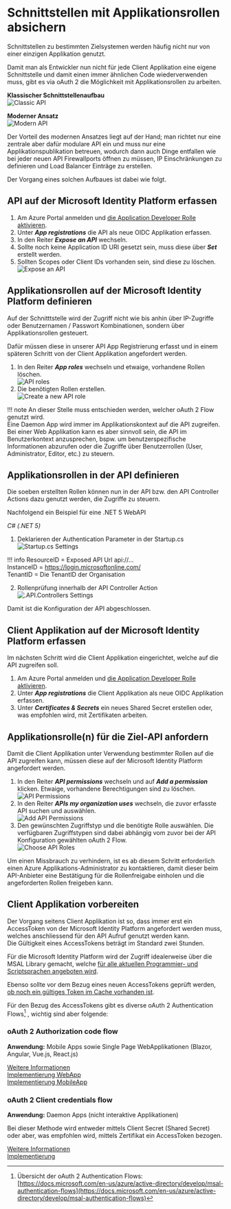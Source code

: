 # Schnittstellen mit Applikationsrollen absichern

Schnittstellen zu bestimmten Zielsystemen werden häufig nicht nur von einer einzigen Applikation genutzt.  

Damit man als Entwickler nun nicht für jede Client Applikation eine eigene Schnittstelle und damit einen immer ähnlichen Code wiederverwenden muss, gibt es via oAuth 2 die Möglichkeit mit Applikationsrollen zu arbeiten.  

**Klassischer Schnittstellenaufbau**  
![Classic API](./img/appdev_apiroles_api_classic.png)  

**Moderner Ansatz**  
![Modern API](./img/appdev_apiroles_api_modern.png)  

Der Vorteil des modernen Ansatzes liegt auf der Hand; man richtet nur eine zentrale aber dafür modulare API ein und muss nur eine Applikationspublikation betreuen, wodurch dann auch Dinge entfallen wie bei jeder neuen API Firewallports öffnen zu müssen, IP Einschränkungen zu definieren und Load Balancer Einträge zu erstellen.

Der Vorgang eines solchen Aufbaues ist dabei wie folgt.  

## API auf der Microsoft Identity Platform erfassen

1. Am Azure Portal anmelden und [die Application Developer Rolle aktivieren](./appdev-role.md).  
2. Unter ***App registrations*** die API als neue OIDC Applikation erfassen.  
3. In den Reiter ***Expose an API*** wechseln.  
4. Sollte noch keine Application ID URI gesetzt sein, muss diese über ***Set*** erstellt werden.  
5. Sollten Scopes oder Client IDs vorhanden sein, sind diese zu löschen.  
![Expose an API](./img/appdev_apiroles_api_expose.png)  


## Applikationsrollen auf der Microsoft Identity Platform definieren

Auf der Schnitttstelle wird der Zugriff nicht wie bis anhin über IP-Zugriffe oder Benutzernamen / Passwort Kombinationen, sondern über Applikationsrollen gesteuert.  

Dafür müssen diese in unserer API App Registrierung erfasst und in einem späteren Schritt von der Client Applikation angefordert werden.

1. In den Reiter ***App roles*** wechseln und etwaige, vorhandene Rollen löschen.  
![API roles](./img/appdev_apiroles_api_roles.png)  
2. Die benötigten Rollen erstellen.  
![Create a new API role](./img/appdev_apiroles_api_roles_create.png)  

!!! note
    An dieser Stelle muss entschieden werden, welcher oAuth 2 Flow genutzt wird.  
    Eine Daemon App wird immer im Applikationskontext auf die API zugreifen. Bei einer Web Applikation kann es aber sinnvoll sein, die API im Benutzerkontext anzusprechen, bspw. um benutzerspezifische Informationen abzurufen oder die Zugriffe über Benutzerrollen (User, Administrator, Editor, etc.) zu steuern.

## Applikationsrollen in der API definieren

Die soeben erstellten Rollen können nun in der API bzw. den API Controller Actions dazu genutzt werden, die Zugriffe zu steuern.

Nachfolgend ein Beispiel für eine .NET 5 WebAPI

*C# (.NET 5)*
1. Deklarieren der Authentication Parameter in der Startup.cs  
![Startup.cs Settings](./img/appdev_apiroles_api_startup.png)  

!!! info
    ResourceID = Exposed API Url api://...  
    InstanceID = https://login.microsoftonline.com/  
    TenantID = Die TenantID der Organisation

2. Rollenprüfung innerhalb der API Controller Action  
![.API.Controllers Settings](./img/appdev_apiroles_api_controller.png)  

Damit ist die Konfiguration der API abgeschlossen.  

## Client Applikation auf der Microsoft Identity Platform erfassen

Im nächsten Schritt wird die Client Applikation eingerichtet, welche auf die API zugreifen soll.  

1. Am Azure Portal anmelden und [die Application Developer Rolle aktivieren](./appdev-role.md).  
2. Unter ***App registrations*** die Client Applikation als neue OIDC Applikation erfassen.  
3. Unter ***Certificates & Secrets*** ein neues Shared Secret erstellen oder, was empfohlen wird, mit Zertifikaten arbeiten.  

## Applikationsrolle(n) für die Ziel-API anfordern

Damit die Client Applikation unter Verwendung bestimmter Rollen auf die API zugreifen kann, müssen diese auf der Microsoft Identity Platform angefordert werden.  

1. In den Reiter ***API permissions*** wechseln und auf ***Add a permission*** klicken. Etwaige, vorhandene Berechtigungen sind zu löschen.  
![API Permissions](./img/appdev_apiroles_api_cl_permissions.png)  
2. In den Reiter ***APIs my organization uses*** wechseln, die zuvor erfasste API suchen und auswählen.  
![Add API Permissions](./img/appdev_apiroles_api_cl_permissions_add.png)  
3. Den gewünschten Zugriffstyp und die benötigte Rolle auswählen. Die verfügbaren Zugriffstypen sind dabei abhängig vom zuvor bei der API Konfiguration gewählten oAuth 2 Flow.  
![Choose API Roles](./img/appdev_apiroles_api_cl_permissions_choose.png)  

Um einen Missbrauch zu verhindern, ist es ab diesem Schritt erforderlich einen Azure Applikations-Administrator zu kontaktieren, damit dieser beim API-Anbieter eine Bestätigung für die Rollenfreigabe einholen und die angeforderten Rollen freigeben kann.  

## Client Applikation vorbereiten

Der Vorgang seitens Client Applikation ist so, dass immer erst ein AccessToken von der Microsoft Identity Platform angefordert werden muss, welches anschliessend für den API Aufruf genutzt werden kann.  
Die Gültigkeit eines AccessTokens beträgt im Standard zwei Stunden.  

Für die Microsoft Identity Platform wird der Zugriff idealerweise über die MSAL Library gemacht, welche [für alle aktuellen Programmier- und Scriptsprachen angeboten wird](https://docs.microsoft.com/en-us/azure/active-directory/develop/reference-v2-libraries).

Ebenso sollte vor dem Bezug eines neuen AccessTokens geprüft werden, [ob noch ein gültiges Token im Cache vorhanden ist](https://docs.microsoft.com/en-us/azure/active-directory/develop/msal-acquire-cache-tokens).

Für den Bezug des AccessTokens gibt es diverse oAuth 2 Authentication Flows[^1] , wichtig sind aber folgende:  

### oAuth 2 Authorization code flow

**Anwendung:** Mobile Apps sowie Single Page WebApplikationen (Blazor, Angular, Vue.js, React.js)  

[Weitere Informationen](https://docs.microsoft.com/en-us/azure/active-directory/develop/v2-oauth2-auth-code-flow)  
[Implementierung WebApp](https://docs.microsoft.com/en-us/azure/active-directory/develop/scenario-web-app-call-api-acquire-token?tabs=aspnetcore)  
[Implementierung MobileApp](https://docs.microsoft.com/en-us/azure/active-directory/develop/scenario-mobile-acquire-token)

### oAuth 2 Client credentials flow

**Anwendung:** Daemon Apps (nicht interaktive Applikationen)  

Bei dieser Methode wird entweder mittels Client Secret (Shared Secret) oder aber, was empfohlen wird, mittels Zertifikat ein AccessToken bezogen.  

[Weitere Informationen](https://docs.microsoft.com/en-us/azure/active-directory/develop/v2-oauth2-client-creds-grant-flow)  
[Implementierung](https://docs.microsoft.com/en-us/azure/active-directory/develop/scenario-daemon-acquire-token?tabs=dotnet)


[^1]:
    Übersicht der oAuth 2 Authentication Flows:  
    [https://docs.microsoft.com/en-us/azure/active-directory/develop/msal-authentication-flows](https://docs.microsoft.com/en-us/azure/active-directory/develop/msal-authentication-flows)